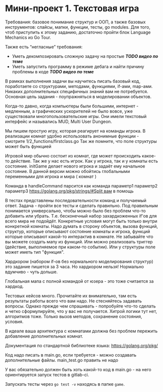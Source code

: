 # Мини-проект 1. Текстовая игра

Требования: базовое понимание структур и ООП, а также базовых инструментов: слайсы, мапки, функции, тесты, go modules. Для того, чтоб приступить к этому заданию, достаточно пройти блок Language Mechanics из Go Tour.

Также есть “негласные” требования:

- Уметь декомпозировать сложную задачу на простые ***TODO видео по теме***
- Уметь запустить программу в режиме дебага и найти причину проблемы в коде ***TODO видео по теме***

В рамках выполнения задачи вы научитесь писать базовый код, поработаете со структурами, методами, функциями, if-ами, map-ами. Никаких дополнительных специфичных знаний вам не потребуется.
Основная цель задания - поупражняться в моделировании объектов.

Когда-то давно, когда компьютеры были большими, интернет - медленным, а графических ускорителей не было вовсе, уже существовали многопользовательские игры. Они имели текстовый интерфейс и назывались MUD, Multi User Dungeon.

Мы пишем простую игру, которая реагирует на команды игрока.
В реализации комнат удобно использовать анонимные функции - смотрите 1/2_functions/firstclass.go Так же помните, что поле структуры может быть функцией

Игровой мир обычно состоит из комнат, где может происходить какое-то действие. Так же у нас есть игрок. Как у игрока, так и у комнаты есть состояние. initGame делает нового игрока и задаёт ему начальное состояние. В данной версии можно обойтись глобальными переменными для игрока и мира ( комнат )

Команда в handleCommand парсится как команда параметр1 параметр2 параметр3 https://golang.org/pkg/strings/#Split вам в помощь

В тестах представлены последовательности команд и получаемый ответ. Задача - пройти все тесты и сделать правильно. Под правильным понимается универсально, чтобы можно было без проблем что-то добавить или убрать. Т.е. бесконечный набор захардкоженных if'ов для всего мира не подойдёт. Конкретные условия могут быть только внутри конкретной комнаты. Надо думать в сторону объектов, вызова функций, структур, которые описывают состояние комнаты и игрока, функций которые описывают какой-то интерактив в комнате. Не забывайте что вы можете создать мапу из функций. Или можно реализовать триггер (действие, выполняемое при каком-то событии). Или у структуры поле может иметь тип "функция".

Хардкором (набором if-ов без нормального моделирования структур) это задание пишется за 3 часа. Но хардкором нельзя! Нормально вдумчиво - чуть дольше.

Глобальная мапа с полной командой от юзера - это тоже считается за хардкод.

Тестовых кейсов много. Прочитайте их внимательно, там есть результаты работы всего что вам надо. Не стесняйтесь задавать вопросы. Однако прежде чем спрашивать - попробуйте что-то сделать и четко сформулируйте, что у вас не получается. Хитрой логики тут нет, алгоритмов тоже. Только вызов методов, сохранение состояния, условия.

В идеале ваша архитектура с комнатами должна без проблем пережить добавление дополнительных комнат.

Документация по стандартной библиотеке языка: https://golang.org/pkg/

Код надо писать в main.go, если требуется - можно создавать дополнительные файлы. main_test.go править не надо

У вас обязательно должен быть хоть какой-то код в main.go - на него ориентируется запуск тестов в gitlab-ci.

Запускать тесты через `go test -v` находясь в папке `game`.
